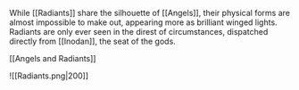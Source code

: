 While [[Radiants]] share the silhouette of [[Angels]], their physical forms are almost impossible to make out, appearing more as brilliant winged lights. Radiants are only ever seen in the direst of circumstances, dispatched directly from [[Inodan]], the seat of the gods.

[[Angels and Radiants]]

![[Radiants.png|200]]